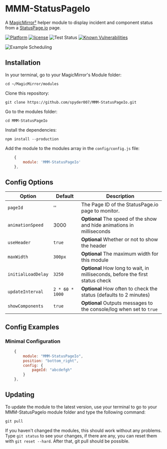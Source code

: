 # MMM-StatusPageIo

A [MagicMirror²](https://magicmirror.builders) helper module to display incident and component status from a [StatusPage.io](https://statuspage.io) page.

[![Platform](https://img.shields.io/badge/platform-MagicMirror-informational)](https://MagicMirror.builders)
[![license](https://img.shields.io/github/license/mashape/apistatus.svg)](https://raw.githubusercontent.com/ianperrin/MMM-StatusPageIo/master/LICENSE)
![Test Status](https://github.com/ianperrin/MMM-StatusPageIo/actions/workflows/node.js.yml/badge.svg)
[![Known Vulnerabilities](https://snyk.io/test/github/ianperrin/MMM-StatusPageIo/badge.svg)](https://snyk.io/test/github/ianperrin/MMM-StatusPageIo)

![Example Scheduling](.github/example.gif)

## Installation

In your terminal, go to your MagicMirror's Module folder:

```
cd ~/MagicMirror/modules
```

Clone this repository:

```
git clone https://github.com/spyder007/MMM-StatusPageIo.git
```

Go to the modules folder:

```
cd MMM-StatusPageIo
```

Install the dependencies:

```
npm install --production
```

Add the module to the modules array in the `config/config.js` file:

```javascript
    {
        module: 'MMM-StatusPageIo'
    },
```

## Config Options

| **Option**              | **Default** | **Description**                                                                                                                                                  |
| ----------------------- | ----------- | ---------------------------------------------------------------------------------------------------------------------------------------------------------------- |
| `pageId`        | '' | The Page ID of the StatusPage.io page to monitor.                                               |
| `animationSpeed`        | 3000        | **Optional** The speed of the show and hide animations in milliseconds                                                                                           |
| `useHeader` |    `true`         | **Optional** Whether or not to show the header |
| `maxWidth`       |   `300px`          | **Optional** The maximum width for this module    |
| `initialLoadDelay`               | `3250`      | **Optional** How long to wait, in milliseconds, before the first status check |                                                    |
| `updateInterval`                 | `2 * 60 * 1000`      | **Optional** How often to check the status (defaults to 2 minutes) |
| `showComponents`                 | `true`      | **Optional** Outputs messages to the console/log when set to `true`                                                                                              |

## Config Examples

### Minimal Configuration

```javascript
    {
		module: "MMM-StatusPageIo",
		position: "bottom_right",
		config: {
			pageId: "abcdefgh"
		}
	},
```

## Updating

To update the module to the latest version, use your terminal to go to your MMM-StatusPageIo module folder and type the following command:

```
git pull
```

If you haven't changed the modules, this should work without any problems.
Type `git status` to see your changes, if there are any, you can reset them with `git reset --hard`. After that, git pull should be possible.

